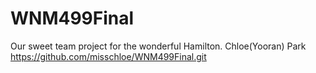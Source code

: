 # WNM499Final
Our sweet team project for the wonderful Hamilton. 
Chloe(Yooran) Park https://github.com/misschloe/WNM499Final.git